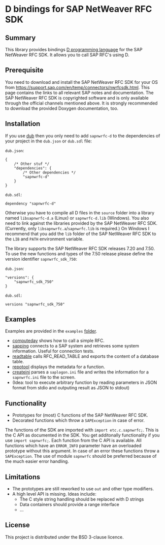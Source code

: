 ﻿D bindings for SAP NetWeaver RFC SDK
====================================

Summary
-------

This library provides bindings [D programming language](http://dlang.org) for the SAP NetWeaver RFC SDK. It allows you to call SAP RFC's using D.

Prerequisite
------------

You need to download and install the SAP NetWeaver RFC SDK for your OS from https://support.sap.com/en/temp/connectors/nwrfcsdk.html. This page contains the links to all relevant SAP notes and documentation.
The SAP NetWeaver RFC SDK is copyrighted software and is only available through the official channels mentioned above. It is strongly recommended to download the provided Doxygen documentation, too.


Installation
------------

If you use [dub](https://github.com/rejectedsoftware/dub/) then you only need to add `sapnwrfc-d` to the dependencies of your project in the `dub.json` or `dub.sdl` file:

`dub.json`:

    {
        /* Other stuf */
        "dependencies": {
            /* Other dependencies */
            "sapnwrfc-d"
        }
    }

`dub.sdl`:

    dependency "sapnwrfc-d"

Otherwise you have to compile all D files in the `source` folder into a library named `libsapnwrfc-d.a` (Linux) or `sapnwrfc-d.lib` (Windows).
You also need to link against the libraries provided by the SAP NetWeaver RFC SDK. (Currently, only `libsapnwrfc.a`/`sapnwrfc.lib` is required.)
On Windows I recommend that you add the `lib` folder of the SAP NetWeaver RFC SDK to the `LIB` and `PATH` environment variable.

The library supports the SAP NetWeaver RFC SDK releases 7.20 and 7.50. To use the new functions and types of the 7.50 release please define the
version identifier `sapnwrfc_sdk_750`:

`dub.json`:

    "versions": {
        "sapnwrfc_sdk_750"
    }

`dub.sdl`:

    versions "sapnwrfc_sdk_750"

Examples
--------

Examples are provided in the `examples` [folder](https://github.com/redstar/sapnwrfc-d/tree/master/examples/).

- [computeday](https://github.com/redstar/sapnwrfc-d/tree/master/examples/computeday) shows how to call a simple RFC.
- [sapping](https://github.com/redstar/sapnwrfc-d/tree/master/examples/sapping) connects to a SAP system and retrieves some system information. Useful for connection tests.
- [readtable](https://github.com/redstar/sapnwrfc-d/tree/master/examples/readtable) calls RFC_READ_TABLE and exports the content of a database table.
- [repotool](https://github.com/redstar/sapnwrfc-d/tree/master/examples/repotool) displays the metadata for a function.
- [createini](https://github.com/redstar/sapnwrfc-d/tree/master/examples/createini) parses a `saplogon.ini` file and writes the information for a `sapnwrfc.ini` file to the screen.
- (Idea: tool to execute arbitrary function by reading parameters in JSON format from stdio and outputing result as JSON to stdout) 

Functionality
-------------

- Prototypes for (most) C functions of the SAP NetWeaver RFC SDK.
- Decorated functions which throw a `SAPException` in case of error.

The functions of the SDK are imported with `import etc.c.sapnwrfc;`. This is the C API as documented in the SDK.
You get additonally functionality if you use `import sapnwrfc;`. Each function from the C API is available. All functions which have an `ERROR_INFO` parameter have an overloaded prototype without this argument. In case of an error these functions throw a `SAPException`.
The use of module `sapnwrfc` should be preferred because of the much easier error handling.

Limitations
-----------

- The prototypes are still reworked to use `out` and other type modifiers.
- A high level API is missing. Ideas include:
  - The C style string handling should be replaced with D strings
  - Data containers should provide a range interface
  - ...

License
-------

This project is distributed under the BSD 3-clause licence.